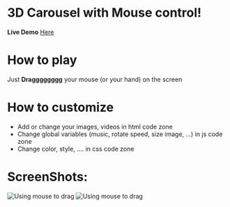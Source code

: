 # 3D Carousel with Mouse control!

**Live Demo** [Here](https://hoangtran0410.github.io/3DCarousel/)

# How to play
Just **Dragggggggg** your mouse (or your hand) on the screen

# How to customize

 - Add or change your images, videos in html code zone
 - Change global variables (music, rotate speed, size image, ...) in js code zone
 - Change color, style, .... in css code zone

# ScreenShots:
![Using mouse to drag](./screenshots/screenshot2.gif)
![Using mouse to drag](./screenshots/screenshot1.gif)